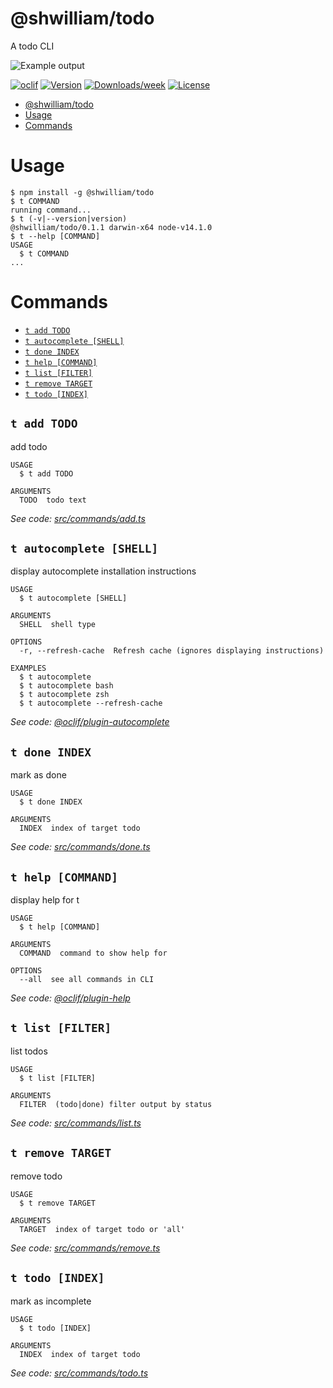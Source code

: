 # @shwilliam/todo

A todo CLI

![Example output](https://user-images.githubusercontent.com/38357771/82704719-0767ee80-9c2b-11ea-88c5-c959bc718666.png)

[![oclif](https://img.shields.io/badge/cli-oclif-brightgreen.svg)](https://oclif.io)
[![Version](https://img.shields.io/npm/v/@shwilliam/todo.svg)](https://npmjs.org/package/@shwilliam/todo)
[![Downloads/week](https://img.shields.io/npm/dw/@shwilliam/todo.svg)](https://npmjs.org/package/@shwilliam/todo)
[![License](https://img.shields.io/npm/l/@shwilliam/todo.svg)](https://github.com/shwilliam/todo/blob/master/package.json)

<!-- toc -->
* [@shwilliam/todo](#shwilliamtodo)
* [Usage](#usage)
* [Commands](#commands)
<!-- tocstop -->

# Usage

<!-- usage -->
```sh-session
$ npm install -g @shwilliam/todo
$ t COMMAND
running command...
$ t (-v|--version|version)
@shwilliam/todo/0.1.1 darwin-x64 node-v14.1.0
$ t --help [COMMAND]
USAGE
  $ t COMMAND
...
```
<!-- usagestop -->

# Commands

<!-- commands -->
* [`t add TODO`](#t-add-todo)
* [`t autocomplete [SHELL]`](#t-autocomplete-shell)
* [`t done INDEX`](#t-done-index)
* [`t help [COMMAND]`](#t-help-command)
* [`t list [FILTER]`](#t-list-filter)
* [`t remove TARGET`](#t-remove-target)
* [`t todo [INDEX]`](#t-todo-index)

## `t add TODO`

add todo

```
USAGE
  $ t add TODO

ARGUMENTS
  TODO  todo text
```

_See code: [src/commands/add.ts](https://github.com/shwilliam/todo/blob/v0.1.1/src/commands/add.ts)_

## `t autocomplete [SHELL]`

display autocomplete installation instructions

```
USAGE
  $ t autocomplete [SHELL]

ARGUMENTS
  SHELL  shell type

OPTIONS
  -r, --refresh-cache  Refresh cache (ignores displaying instructions)

EXAMPLES
  $ t autocomplete
  $ t autocomplete bash
  $ t autocomplete zsh
  $ t autocomplete --refresh-cache
```

_See code: [@oclif/plugin-autocomplete](https://github.com/oclif/plugin-autocomplete/blob/v0.2.0/src/commands/autocomplete/index.ts)_

## `t done INDEX`

mark as done

```
USAGE
  $ t done INDEX

ARGUMENTS
  INDEX  index of target todo
```

_See code: [src/commands/done.ts](https://github.com/shwilliam/todo/blob/v0.1.1/src/commands/done.ts)_

## `t help [COMMAND]`

display help for t

```
USAGE
  $ t help [COMMAND]

ARGUMENTS
  COMMAND  command to show help for

OPTIONS
  --all  see all commands in CLI
```

_See code: [@oclif/plugin-help](https://github.com/oclif/plugin-help/blob/v3.0.1/src/commands/help.ts)_

## `t list [FILTER]`

list todos

```
USAGE
  $ t list [FILTER]

ARGUMENTS
  FILTER  (todo|done) filter output by status
```

_See code: [src/commands/list.ts](https://github.com/shwilliam/todo/blob/v0.1.1/src/commands/list.ts)_

## `t remove TARGET`

remove todo

```
USAGE
  $ t remove TARGET

ARGUMENTS
  TARGET  index of target todo or 'all'
```

_See code: [src/commands/remove.ts](https://github.com/shwilliam/todo/blob/v0.1.1/src/commands/remove.ts)_

## `t todo [INDEX]`

mark as incomplete

```
USAGE
  $ t todo [INDEX]

ARGUMENTS
  INDEX  index of target todo
```

_See code: [src/commands/todo.ts](https://github.com/shwilliam/todo/blob/v0.1.1/src/commands/todo.ts)_
<!-- commandsstop -->
